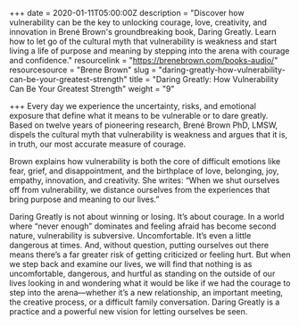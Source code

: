 +++
date = 2020-01-11T05:00:00Z
description = "Discover how vulnerability can be the key to unlocking courage, love, creativity, and innovation in Brené Brown's groundbreaking book, Daring Greatly. Learn how to let go of the cultural myth that vulnerability is weakness and start living a life of purpose and meaning by stepping into the arena with courage and confidence."
resourcelink = "https://brenebrown.com/books-audio/"
resourcesource = "Brene Brown"
slug = "daring-greatly-how-vulnerability-can-be-your-greatest-strength"
title = "Daring Greatly: How Vulnerability Can Be Your Greatest Strength"
weight = "9"

+++
Every day we experience the uncertainty, risks, and emotional exposure that define what it means to be vulnerable or to dare greatly. Based on twelve years of pioneering research, Brené Brown PhD, LMSW, dispels the cultural myth that vulnerability is weakness and argues that it is, in truth, our most accurate measure of courage.

Brown explains how vulnerability is both the core of difficult emotions like fear, grief, and disappointment, and the birthplace of love, belonging, joy, empathy, innovation, and creativity. She writes: “When we shut ourselves off from vulnerability, we distance ourselves from the experiences that bring purpose and meaning to our lives.”

Daring Greatly is not about winning or losing. It’s about courage. In a world where “never enough” dominates and feeling afraid has become second nature, vulnerability is subversive. Uncomfortable. It’s even a little dangerous at times. And, without question, putting ourselves out there means there’s a far greater risk of getting criticized or feeling hurt. But when we step back and examine our lives, we will find that nothing is as uncomfortable, dangerous, and hurtful as standing on the outside of our lives looking in and wondering what it would be like if we had the courage to step into the arena—whether it’s a new relationship, an important meeting, the creative process, or a difficult family conversation. Daring Greatly is a practice and a powerful new vision for letting ourselves be seen.